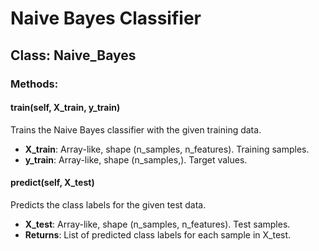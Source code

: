 
<body>
    <h1>Naive Bayes Classifier</h1>
    <h2>Class: Naive_Bayes</h2>
    <h3>Methods:</h3>
    <h4>train(self, X_train, y_train)</h4>
    <p>
        Trains the Naive Bayes classifier with the given training data.
    </p>
    <ul>
        <li><b>X_train</b>: Array-like, shape (n_samples, n_features). Training samples.</li>
        <li><b>y_train</b>: Array-like, shape (n_samples,). Target values.</li>
    </ul>
    <h4>predict(self, X_test)</h4>
    <p>
        Predicts the class labels for the given test data.
    </p>
    <ul>
        <li><b>X_test</b>: Array-like, shape (n_samples, n_features). Test samples.</li>
        <li><b>Returns</b>: List of predicted class labels for each sample in X_test.</li>
    </ul>

</body>
